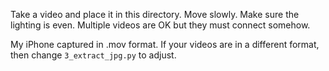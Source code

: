 Take a video and place it in this directory. Move slowly. Make sure the lighting is even. Multiple videos are OK but they must connect somehow. 

My iPhone captured in .mov format. If your videos are in a different format, then change `3_extract_jpg.py` to adjust.